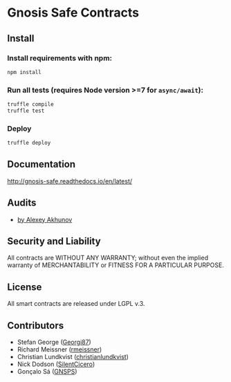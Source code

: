Gnosis Safe Contracts
=====================

Install
-------
### Install requirements with npm:

```bash
npm install
```

### Run all tests (requires Node version >=7 for `async/await`):

```bash
truffle compile
truffle test
```

### Deploy

```bash
truffle deploy
```

Documentation
-------------
http://gnosis-safe.readthedocs.io/en/latest/

Audits
---------
- [by Alexey Akhunov](docs/alexey_audit.md)

Security and Liability
----------------------
All contracts are WITHOUT ANY WARRANTY; without even the implied warranty of MERCHANTABILITY or FITNESS FOR A PARTICULAR PURPOSE.

License
-------
All smart contracts are released under LGPL v.3.

Contributors
------------
- Stefan George ([Georgi87](https://github.com/Georgi87))
- Richard Meissner ([rmeissner](https://github.com/rmeissner))
- Christian Lundkvist ([christianlundkvist](https://github.com/christianlundkvist))
- Nick Dodson ([SilentCicero](https://github.com/SilentCicero))
- Gonçalo Sá ([GNSPS](https://github.com/GNSPS))
